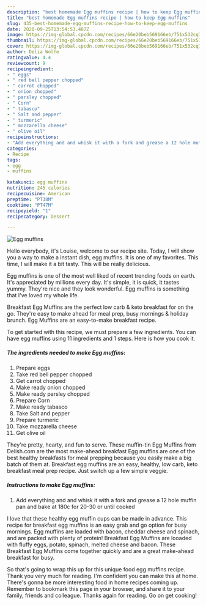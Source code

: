 ```yaml
---
description: "best homemade Egg muffins recipe | how to keep Egg muffins"
title: "best homemade Egg muffins recipe | how to keep Egg muffins"
slug: 435-best-homemade-egg-muffins-recipe-how-to-keep-egg-muffins
date: 2020-09-25T13:54:53.487Z
image: https://img-global.cpcdn.com/recipes/66e20beb569166eb/751x532cq70/egg-muffins-recipe-main-photo.jpg
thumbnail: https://img-global.cpcdn.com/recipes/66e20beb569166eb/751x532cq70/egg-muffins-recipe-main-photo.jpg
cover: https://img-global.cpcdn.com/recipes/66e20beb569166eb/751x532cq70/egg-muffins-recipe-main-photo.jpg
author: Delia Wolfe
ratingvalue: 4.4
reviewcount: 9
recipeingredient:
- " eggs"
- " red bell pepper chopped"
- " carrot chopped"
- " onion chopped"
- " parsley chopped"
- " Corn"
- " tabasco"
- " Salt and pepper"
- " turmeric"
- " mozzarella cheese"
- " olive oil"
recipeinstructions:
- "Add everything and and whisk it with a fork and grease a 12 hole muffin pan and bake at 180c for 20-30 or until cooked"
categories:
- Recipe
tags:
- egg
- muffins

katakunci: egg muffins 
nutrition: 245 calories
recipecuisine: American
preptime: "PT38M"
cooktime: "PT47M"
recipeyield: "1"
recipecategory: Dessert

---
```



![Egg muffins](https://img-global.cpcdn.com/recipes/66e20beb569166eb/751x532cq70/egg-muffins-recipe-main-photo.jpg)

Hello everybody, it's Louise, welcome to our recipe site. Today, I will show you a way to make a instant dish, egg muffins. It is one of my favorites. This time, I will make it a bit tasty. This will be really delicious.

Egg muffins is one of the most well liked of recent trending foods on earth. It's appreciated by millions every day. It's simple, it is quick, it tastes yummy. They're nice and they look wonderful. Egg muffins is something that I've loved my whole life.

Breakfast Egg Muffins are the perfect low carb &amp; keto breakfast for on the go. They&#39;re easy to make ahead for meal prep, busy mornings &amp; holiday brunch. Egg Muffins are an easy-to-make breakfast recipe.


To get started with this recipe, we must prepare a few ingredients. You can have egg muffins using 11 ingredients and 1 steps. Here is how you cook it.

<!--inarticleads1-->

##### The ingredients needed to make Egg muffins:

1. Prepare  eggs
1. Take  red bell pepper chopped
1. Get  carrot chopped
1. Make ready  onion chopped
1. Make ready  parsley chopped
1. Prepare  Corn
1. Make ready  tabasco
1. Take  Salt and pepper
1. Prepare  turmeric
1. Take  mozzarella cheese
1. Get  olive oil


They&#39;re pretty, hearty, and fun to serve. These muffin-tin Egg Muffins from Delish.com are the most make-ahead breakfast Egg muffins are one of the best healthy breakfasts for meal prepping because you easily make a big batch of them at. Breakfast egg muffins are an easy, healthy, low carb, keto breakfast meal prep recipe. Just switch up a few simple veggie. 

<!--inarticleads2-->

##### Instructions to make Egg muffins:

1. Add everything and and whisk it with a fork and grease a 12 hole muffin pan and bake at 180c for 20-30 or until cooked


I love that these healthy egg muffin cups can be made in advance. This recipe for breakfast egg muffins is an easy grab and go option for busy mornings. Egg muffins are loaded with bacon, cheddar cheese and spinach, and are packed with plenty of protein! Breakfast Egg Muffins are looaded with fluffy eggs, potato, spinach, melted cheese and bacon. These Breakfast Egg Muffins come together quickly and are a great make-ahead breakfast for busy. 

So that's going to wrap this up for this unique food egg muffins recipe. Thank you very much for reading. I'm confident you can make this at home. There's gonna be more interesting food in home recipes coming up. Remember to bookmark this page in your browser, and share it to your family, friends and colleague. Thanks again for reading. Go on get cooking!
